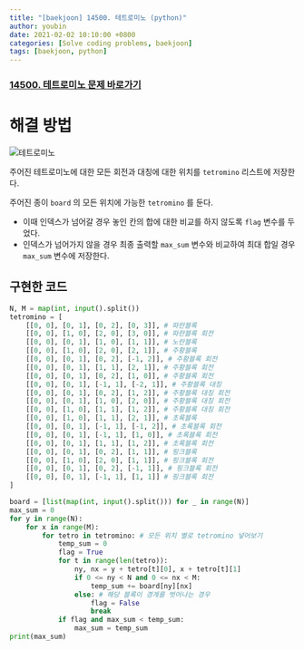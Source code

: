 ```yaml
---
title: "[baekjoon] 14500. 테트로미노 (python)"
author: youbin
date: 2021-02-02 10:10:00 +0800 
categories: [Solve coding problems, baekjoon]
tags: [baekjoon, python]
---
```


### [14500. 테트로미노 문제 바로가기](https://www.acmicpc.net/problem/14500)

# 해결 방법

![테트로미노](https://user-images.githubusercontent.com/60081201/106705679-be798e00-6631-11eb-8edc-24429783d195.JPG)

주어진 테트로미노에 대한 모든 회전과 대칭에 대한 위치를 `tetromino` 리스트에 저장한다.

주어진 종이 `board` 의 모든 위치에 가능한 `tetromino` 를 둔다.

- 이때 인덱스가 넘어갈 경우 놓인 칸의 합에 대한 비교를 하지 않도록 `flag` 변수를 두었다.
- 인덱스가 넘어가지 않을 경우 최종 출력할 `max_sum` 변수와 비교하여 최대 합일 경우 `max_sum` 변수에 저장한다.



## 구현한 코드

```python
N, M = map(int, input().split())
tetromino = [
    [[0, 0], [0, 1], [0, 2], [0, 3]], # 파란블록
    [[0, 0], [1, 0], [2, 0], [3, 0]], # 파란블록 회전
    [[0, 0], [0, 1], [1, 0], [1, 1]], # 노란블록
    [[0, 0], [1, 0], [2, 0], [2, 1]], # 주황블록
    [[0, 0], [0, 1], [0, 2], [-1, 2]], # 주황블록 회전
    [[0, 0], [0, 1], [1, 1], [2, 1]], # 주황블록 회전
    [[0, 0], [0, 1], [0, 2], [1, 0]], # 주황블록 회전
    [[0, 0], [0, 1], [-1, 1], [-2, 1]], # 주황블록 대칭
    [[0, 0], [0, 1], [0, 2], [1, 2]], # 주황블록 대칭 회전
    [[0, 0], [0, 1], [1, 0], [2, 0]], # 주황블록 대칭 회전
    [[0, 0], [1, 0], [1, 1], [1, 2]], # 주황블록 대칭 회전
    [[0, 0], [1, 0], [1, 1], [2, 1]], # 초록블록
    [[0, 0], [0, 1], [-1, 1], [-1, 2]], # 초록블록 회전
    [[0, 0], [0, 1], [-1, 1], [1, 0]], # 초록블록 회전
    [[0, 0], [0, 1], [1, 1], [1, 2]], # 초록블록 회전
    [[0, 0], [0, 1], [0, 2], [1, 1]], # 핑크블록
    [[0, 0], [1, 0], [2, 0], [1, 1]], # 핑크블록 회전
    [[0, 0], [0, 1], [0, 2], [-1, 1]], # 핑크블록 회전
    [[0, 0], [0, 1], [-1, 1], [1, 1]] # 핑크블록 회전
]

board = [list(map(int, input().split())) for _ in range(N)]
max_sum = 0
for y in range(N):
    for x in range(M):
        for tetro in tetromino: # 모든 위치 별로 tetromino 넣어보기
            temp_sum = 0
            flag = True
            for t in range(len(tetro)):
                ny, nx = y + tetro[t][0], x + tetro[t][1]
                if 0 <= ny < N and 0 <= nx < M:
                    temp_sum += board[ny][nx]
                else: # 해당 블록이 경계를 벗어나는 경우
                    flag = False 
                    break
            if flag and max_sum < temp_sum:
                max_sum = temp_sum
print(max_sum)
```


